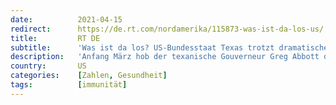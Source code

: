 ```yaml
---
date:          2021-04-15
redirect:      https://de.rt.com/nordamerika/115873-was-ist-da-los-us/
title:         RT DE
subtitle:      'Was ist da los? US-Bundesstaat Texas trotzt dramatischen Corona-Prophezeiungen'
description:   'Anfang März hob der texanische Gouverneur Greg Abbott die verbliebenen Corona-Beschränkungen auf. Der prophezeite rasante Anstieg der "Infektionszahlen" blieb jedoch aus. Stattdessen verzeichnet Texas fallende Zahlen. Sogar eine "Herdenimmunität" sieht Abbott bald erreicht.'
country:       US
categories:    [Zahlen, Gesundheit]
tags:          [immunität]
---
```


